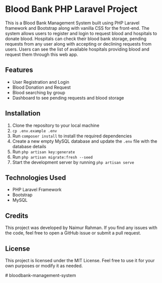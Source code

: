 <!DOCTYPE html>
<html lang="en">
<head>
    <meta charset="UTF-8">
    <meta name="viewport" content="width=device-width, initial-scale=1.0">
</head>
<body>
    <h1>Blood Bank PHP Laravel Project</h1>
    <p>This is a Blood Bank Management System built using PHP Laravel framework and Bootstrap along with vanilla CSS for the front-end. The system allows users to register and login to request blood and hospitals to donate blood. Hospitals can check their blood bank storage, pending requests from any user along with accepting or declining requests from users. Users can see the list of available hospitals providing blood and request them through this web app.
    </p>
    <h2>Features</h2>
    <ul>
        <li>User Registration and Login</li>
        <li>Blood Donation and Request</li>
        <li>Blood searching by group</li>
        <li>Dashboard to see pending requests and blood storage</li>
    </ul>
    <h2>Installation</h2>
    <ol>
        <li>Clone the repository to your local machine</li>
        <li><code>cp .env.example .env</code></li>
        <li>Run <code>composer install</code> to install the required dependencies</li>
        <li>Create a new empty MySQL database and update the <code>.env</code> file with the database details</li>
        <li>Run <code>php artisan key:generate</code></li>
        <li>Run <code>php artisan migrate:fresh --seed</code></li>
        <li>Start the development server by running <code>php artisan serve</code></li>
    </ol>
    <h2>Technologies Used</h2>
    <ul>
        <li>PHP Laravel Framework</li>
        <li>Bootstrap</li>
        <li>MySQL</li>
    </ul>
    <h2>Credits</h2>
    <p>This project was developed by Naimur Rahman. If you find any issues with the code, feel free to open a GitHub issue or submit a pull request.</p>
    <h2>License</h2>
    <p>This project is licensed under the MIT License. Feel free to use it for your own purposes or modify it as needed.</p>
</body>
</html>
#   b l o o d b a n k - m a n a g e m e n t - s y s t e m  
 